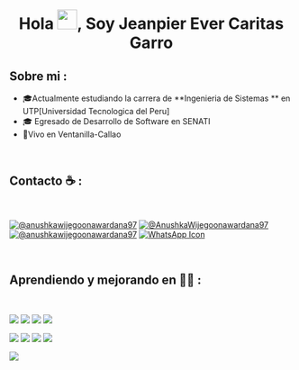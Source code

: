 <div align="center" width="50">

</div>
<h1 align="center">Hola <img src="https://media.giphy.com/media/hvRJCLFzcasrR4ia7z/giphy.gif" width="35">, Soy Jeanpier Ever Caritas Garro</h1>



## Sobre mi  :

-  🎓Actualmente estudiando la carrera de **Ingenieria  de Sistemas ** en UTP[Universidad Tecnologica del Peru]
- 🎓 Egresado  de Desarrollo de Software en SENATI
- 🏡Vivo en Ventanilla-Callao
<br>

## Contacto  ☕ :

<br>

[![@anushkawijegoonawardana97](https://img.icons8.com/fluency/48/000000/instagram-new.png "@anushkawijegoonawardana97")](https://www.instagram.com/jeanpiercg2004/profilecard/?igsh=ZDc1MzE0NjE1djV4) [![@AnushkaWijegoonawardana97](https://img.icons8.com/fluency/48/000000/facebook.png "@AnushkaWijegoonawardana97")](https://www.facebook.com/share/1AyH9r2LjY/) [![@anushkawijegoonawardana97](https://img.icons8.com/fluency/48/000000/linkedin.png "@anushkawijegoonawardana97")](https://www.linkedin.com/in/jeanpier-ever-caritas-garro/)  [![WhatsApp Icon](https://img.icons8.com/color/48/000000/whatsapp.png "@0711971313")](https://wa.me/51933631239)

<br>

## Aprendiendo y mejorando en  🧑‍💻 :

<br>

<img src="https://img.icons8.com/color/48/000000/html-5--v1.png"/> <img src="https://img.icons8.com/color/48/000000/css3.png"/>  <img src="https://img.icons8.com/color/48/000000/javascript--v1.png"/> <img src="https://img.icons8.com/office/48/000000/react.png"/> 

<img src="https://img.icons8.com/color/48/000000/java-coffee-cup-logo--v1.png"/> <img src="https://img.icons8.com/officel/48/000000/php-logo.png"/> <img src="https://img.icons8.com/fluency/48/000000/laravel.png"/> <img src="https://img.icons8.com/fluency/48/000000/wordpress.png"/>

<img src="https://img.icons8.com/color/48/000000/mysql-logo.png"/>
